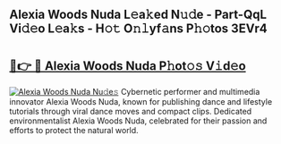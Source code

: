 ## Alexia Woods Nuda L𝚎a𝚔ed N𝚞𝚍e - Part-QqL Vi𝚍𝚎o L𝚎a𝚔s - H𝚘𝚝 O𝚗𝚕yf𝚊ns P𝚑𝚘tos 3EVr4

# <h2><a href="http://kf22hg.oniu.top/?m=Alexia+Woods+Nuda">🔗👉 🔴 Alexia Woods Nuda P𝚑ot𝚘𝚜 V𝚒d𝚎o</a></h2>

[![Alexia Woods Nuda Nu𝚍e𝚜](https://i.imgur.com/0qMVB7G.gif)](http://kf22hg.oniu.top/?m=Alexia+Woods+Nuda)
Cybernetic performer and multimedia innovator Alexia Woods Nuda, known for publishing dance and lifestyle tutorials through viral dance moves and compact clips. Dedicated environmentalist Alexia Woods Nuda, celebrated for their passion and efforts to protect the natural world.  

